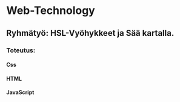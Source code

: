 # Web-Technology

## Ryhmätyö: HSL-Vyöhykkeet ja Sää kartalla.
### Toteutus:
#### Css
#### HTML
#### JavaScript
